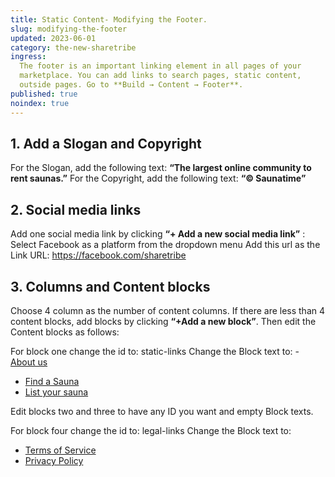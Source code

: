 ```yaml
---
title: Static Content- Modifying the Footer.
slug: modifying-the-footer
updated: 2023-06-01
category: the-new-sharetribe
ingress:
  The footer is an important linking element in all pages of your
  marketplace. You can add links to search pages, static content,
  outside pages. Go to **Build → Content → Footer**.
published: true
noindex: true
---
```


## 1. Add a Slogan and Copyright

For the Slogan, add the following text: **“The largest online community
to rent saunas.”** For the Copyright, add the following text: **“©
Saunatime”**

## 2. Social media links

Add one social media link by clicking **“+ Add a new social media
link”** : Select Facebook as a platform from the dropdown menu Add this
url as the Link URL: https://facebook.com/sharetribe

## 3. Columns and Content blocks

Choose 4 column as the number of content columns. If there are less than
4 content blocks, add blocks by clicking **“+Add a new block”**. Then
edit the Content blocks as follows:

For block one change the id to: static-links Change the Block text to:
​- [About us](/p/about)

- [Find a Sauna](/s)
- [List your sauna](/l/new)

Edit blocks two and three to have any ID you want and empty Block texts.

For block four change the id to: legal-links Change the Block text to:

- [Terms of Service](/terms-of-service)
- [Privacy Policy](/privacy-policy)
